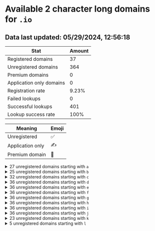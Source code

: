 # Available 2 character long domains for `.io`

## Data last updated: 05/29/2024, 12:56:18

|Stat|Amount|
|--|--|
|Registered domains|37|
|Unregistered domains|364|
|Premium domains|0|
|Application only domains|0|
|Registration rate|9.23%|
|Failed lookups|0|
|Successful lookups|401|
|Lookup success rate|100%|


|Meaning|Emoji|
|--|--|
|Unregistered|:white_check_mark:|
|Application only|:writing_hand:|
|Premium domain|:gem:|

<details>
<summary>27 unregistered domains starting with <bold><code>a</code></bold></summary>

|Type|Domain|
|--|--|
|:white_check_mark:|`a0.io`|
|:white_check_mark:|`a1.io`|
|:white_check_mark:|`a2.io`|
|:white_check_mark:|`a3.io`|
|:white_check_mark:|`a4.io`|
|:white_check_mark:|`a5.io`|
|:white_check_mark:|`a6.io`|
|:white_check_mark:|`a7.io`|
|:white_check_mark:|`a8.io`|
|:white_check_mark:|`a9.io`|
|:white_check_mark:|`aj.io`|
|:white_check_mark:|`ak.io`|
|:white_check_mark:|`al.io`|
|:white_check_mark:|`am.io`|
|:white_check_mark:|`an.io`|
|:white_check_mark:|`ao.io`|
|:white_check_mark:|`ap.io`|
|:white_check_mark:|`aq.io`|
|:white_check_mark:|`ar.io`|
|:white_check_mark:|`as.io`|
|:white_check_mark:|`at.io`|
|:white_check_mark:|`au.io`|
|:white_check_mark:|`av.io`|
|:white_check_mark:|`aw.io`|
|:white_check_mark:|`ax.io`|
|:white_check_mark:|`ay.io`|
|:white_check_mark:|`az.io`|
</details>
<details>
<summary>25 unregistered domains starting with <bold><code>b</code></bold></summary>

|Type|Domain|
|--|--|
|:white_check_mark:|`ba.io`|
|:white_check_mark:|`bb.io`|
|:white_check_mark:|`bc.io`|
|:white_check_mark:|`bd.io`|
|:white_check_mark:|`be.io`|
|:white_check_mark:|`bf.io`|
|:white_check_mark:|`bg.io`|
|:white_check_mark:|`bh.io`|
|:white_check_mark:|`bi.io`|
|:white_check_mark:|`bj.io`|
|:white_check_mark:|`bk.io`|
|:white_check_mark:|`bl.io`|
|:white_check_mark:|`bm.io`|
|:white_check_mark:|`bn.io`|
|:white_check_mark:|`bo.io`|
|:white_check_mark:|`bp.io`|
|:white_check_mark:|`bq.io`|
|:white_check_mark:|`br.io`|
|:white_check_mark:|`bs.io`|
|:white_check_mark:|`bt.io`|
|:white_check_mark:|`bu.io`|
|:white_check_mark:|`bv.io`|
|:white_check_mark:|`bw.io`|
|:white_check_mark:|`bx.io`|
|:white_check_mark:|`by.io`|
</details>
<details>
<summary>32 unregistered domains starting with <bold><code>c</code></bold></summary>

|Type|Domain|
|--|--|
|:white_check_mark:|`c0.io`|
|:white_check_mark:|`c1.io`|
|:white_check_mark:|`c2.io`|
|:white_check_mark:|`c3.io`|
|:white_check_mark:|`c4.io`|
|:white_check_mark:|`c5.io`|
|:white_check_mark:|`c6.io`|
|:white_check_mark:|`c7.io`|
|:white_check_mark:|`c8.io`|
|:white_check_mark:|`c9.io`|
|:white_check_mark:|`ce.io`|
|:white_check_mark:|`cf.io`|
|:white_check_mark:|`cg.io`|
|:white_check_mark:|`ch.io`|
|:white_check_mark:|`ci.io`|
|:white_check_mark:|`cj.io`|
|:white_check_mark:|`ck.io`|
|:white_check_mark:|`cl.io`|
|:white_check_mark:|`cm.io`|
|:white_check_mark:|`cn.io`|
|:white_check_mark:|`co.io`|
|:white_check_mark:|`cp.io`|
|:white_check_mark:|`cq.io`|
|:white_check_mark:|`cr.io`|
|:white_check_mark:|`cs.io`|
|:white_check_mark:|`ct.io`|
|:white_check_mark:|`cu.io`|
|:white_check_mark:|`cv.io`|
|:white_check_mark:|`cw.io`|
|:white_check_mark:|`cx.io`|
|:white_check_mark:|`cy.io`|
|:white_check_mark:|`cz.io`|
</details>
<details>
<summary>36 unregistered domains starting with <bold><code>d</code></bold></summary>

|Type|Domain|
|--|--|
|:white_check_mark:|`d0.io`|
|:white_check_mark:|`d1.io`|
|:white_check_mark:|`d2.io`|
|:white_check_mark:|`d3.io`|
|:white_check_mark:|`d4.io`|
|:white_check_mark:|`d5.io`|
|:white_check_mark:|`d6.io`|
|:white_check_mark:|`d7.io`|
|:white_check_mark:|`d8.io`|
|:white_check_mark:|`d9.io`|
|:white_check_mark:|`da.io`|
|:white_check_mark:|`db.io`|
|:white_check_mark:|`dc.io`|
|:white_check_mark:|`dd.io`|
|:white_check_mark:|`de.io`|
|:white_check_mark:|`df.io`|
|:white_check_mark:|`dg.io`|
|:white_check_mark:|`dh.io`|
|:white_check_mark:|`di.io`|
|:white_check_mark:|`dj.io`|
|:white_check_mark:|`dk.io`|
|:white_check_mark:|`dl.io`|
|:white_check_mark:|`dm.io`|
|:white_check_mark:|`dn.io`|
|:white_check_mark:|`do.io`|
|:white_check_mark:|`dp.io`|
|:white_check_mark:|`dq.io`|
|:white_check_mark:|`dr.io`|
|:white_check_mark:|`ds.io`|
|:white_check_mark:|`dt.io`|
|:white_check_mark:|`du.io`|
|:white_check_mark:|`dv.io`|
|:white_check_mark:|`dw.io`|
|:white_check_mark:|`dx.io`|
|:white_check_mark:|`dy.io`|
|:white_check_mark:|`dz.io`|
</details>
<details>
<summary>36 unregistered domains starting with <bold><code>e</code></bold></summary>

|Type|Domain|
|--|--|
|:white_check_mark:|`e0.io`|
|:white_check_mark:|`e1.io`|
|:white_check_mark:|`e2.io`|
|:white_check_mark:|`e3.io`|
|:white_check_mark:|`e4.io`|
|:white_check_mark:|`e5.io`|
|:white_check_mark:|`e6.io`|
|:white_check_mark:|`e7.io`|
|:white_check_mark:|`e8.io`|
|:white_check_mark:|`e9.io`|
|:white_check_mark:|`ea.io`|
|:white_check_mark:|`eb.io`|
|:white_check_mark:|`ec.io`|
|:white_check_mark:|`ed.io`|
|:white_check_mark:|`ee.io`|
|:white_check_mark:|`ef.io`|
|:white_check_mark:|`eg.io`|
|:white_check_mark:|`eh.io`|
|:white_check_mark:|`ei.io`|
|:white_check_mark:|`ej.io`|
|:white_check_mark:|`ek.io`|
|:white_check_mark:|`el.io`|
|:white_check_mark:|`em.io`|
|:white_check_mark:|`en.io`|
|:white_check_mark:|`eo.io`|
|:white_check_mark:|`ep.io`|
|:white_check_mark:|`eq.io`|
|:white_check_mark:|`er.io`|
|:white_check_mark:|`es.io`|
|:white_check_mark:|`et.io`|
|:white_check_mark:|`eu.io`|
|:white_check_mark:|`ev.io`|
|:white_check_mark:|`ew.io`|
|:white_check_mark:|`ex.io`|
|:white_check_mark:|`ey.io`|
|:white_check_mark:|`ez.io`|
</details>
<details>
<summary>36 unregistered domains starting with <bold><code>f</code></bold></summary>

|Type|Domain|
|--|--|
|:white_check_mark:|`f0.io`|
|:white_check_mark:|`f1.io`|
|:white_check_mark:|`f2.io`|
|:white_check_mark:|`f3.io`|
|:white_check_mark:|`f4.io`|
|:white_check_mark:|`f5.io`|
|:white_check_mark:|`f6.io`|
|:white_check_mark:|`f7.io`|
|:white_check_mark:|`f8.io`|
|:white_check_mark:|`f9.io`|
|:white_check_mark:|`fa.io`|
|:white_check_mark:|`fb.io`|
|:white_check_mark:|`fc.io`|
|:white_check_mark:|`fd.io`|
|:white_check_mark:|`fe.io`|
|:white_check_mark:|`ff.io`|
|:white_check_mark:|`fg.io`|
|:white_check_mark:|`fh.io`|
|:white_check_mark:|`fi.io`|
|:white_check_mark:|`fj.io`|
|:white_check_mark:|`fk.io`|
|:white_check_mark:|`fl.io`|
|:white_check_mark:|`fm.io`|
|:white_check_mark:|`fn.io`|
|:white_check_mark:|`fo.io`|
|:white_check_mark:|`fp.io`|
|:white_check_mark:|`fq.io`|
|:white_check_mark:|`fr.io`|
|:white_check_mark:|`fs.io`|
|:white_check_mark:|`ft.io`|
|:white_check_mark:|`fu.io`|
|:white_check_mark:|`fv.io`|
|:white_check_mark:|`fw.io`|
|:white_check_mark:|`fx.io`|
|:white_check_mark:|`fy.io`|
|:white_check_mark:|`fz.io`|
</details>
<details>
<summary>36 unregistered domains starting with <bold><code>g</code></bold></summary>

|Type|Domain|
|--|--|
|:white_check_mark:|`g0.io`|
|:white_check_mark:|`g1.io`|
|:white_check_mark:|`g2.io`|
|:white_check_mark:|`g3.io`|
|:white_check_mark:|`g4.io`|
|:white_check_mark:|`g5.io`|
|:white_check_mark:|`g6.io`|
|:white_check_mark:|`g7.io`|
|:white_check_mark:|`g8.io`|
|:white_check_mark:|`g9.io`|
|:white_check_mark:|`ga.io`|
|:white_check_mark:|`gb.io`|
|:white_check_mark:|`gc.io`|
|:white_check_mark:|`gd.io`|
|:white_check_mark:|`ge.io`|
|:white_check_mark:|`gf.io`|
|:white_check_mark:|`gg.io`|
|:white_check_mark:|`gh.io`|
|:white_check_mark:|`gi.io`|
|:white_check_mark:|`gj.io`|
|:white_check_mark:|`gk.io`|
|:white_check_mark:|`gl.io`|
|:white_check_mark:|`gm.io`|
|:white_check_mark:|`gn.io`|
|:white_check_mark:|`go.io`|
|:white_check_mark:|`gp.io`|
|:white_check_mark:|`gq.io`|
|:white_check_mark:|`gr.io`|
|:white_check_mark:|`gs.io`|
|:white_check_mark:|`gt.io`|
|:white_check_mark:|`gu.io`|
|:white_check_mark:|`gv.io`|
|:white_check_mark:|`gw.io`|
|:white_check_mark:|`gx.io`|
|:white_check_mark:|`gy.io`|
|:white_check_mark:|`gz.io`|
</details>
<details>
<summary>36 unregistered domains starting with <bold><code>h</code></bold></summary>

|Type|Domain|
|--|--|
|:white_check_mark:|`h0.io`|
|:white_check_mark:|`h1.io`|
|:white_check_mark:|`h2.io`|
|:white_check_mark:|`h3.io`|
|:white_check_mark:|`h4.io`|
|:white_check_mark:|`h5.io`|
|:white_check_mark:|`h6.io`|
|:white_check_mark:|`h7.io`|
|:white_check_mark:|`h8.io`|
|:white_check_mark:|`h9.io`|
|:white_check_mark:|`ha.io`|
|:white_check_mark:|`hb.io`|
|:white_check_mark:|`hc.io`|
|:white_check_mark:|`hd.io`|
|:white_check_mark:|`he.io`|
|:white_check_mark:|`hf.io`|
|:white_check_mark:|`hg.io`|
|:white_check_mark:|`hh.io`|
|:white_check_mark:|`hi.io`|
|:white_check_mark:|`hj.io`|
|:white_check_mark:|`hk.io`|
|:white_check_mark:|`hl.io`|
|:white_check_mark:|`hm.io`|
|:white_check_mark:|`hn.io`|
|:white_check_mark:|`ho.io`|
|:white_check_mark:|`hp.io`|
|:white_check_mark:|`hq.io`|
|:white_check_mark:|`hr.io`|
|:white_check_mark:|`hs.io`|
|:white_check_mark:|`ht.io`|
|:white_check_mark:|`hu.io`|
|:white_check_mark:|`hv.io`|
|:white_check_mark:|`hw.io`|
|:white_check_mark:|`hx.io`|
|:white_check_mark:|`hy.io`|
|:white_check_mark:|`hz.io`|
</details>
<details>
<summary>36 unregistered domains starting with <bold><code>i</code></bold></summary>

|Type|Domain|
|--|--|
|:white_check_mark:|`i0.io`|
|:white_check_mark:|`i1.io`|
|:white_check_mark:|`i2.io`|
|:white_check_mark:|`i3.io`|
|:white_check_mark:|`i4.io`|
|:white_check_mark:|`i5.io`|
|:white_check_mark:|`i6.io`|
|:white_check_mark:|`i7.io`|
|:white_check_mark:|`i8.io`|
|:white_check_mark:|`i9.io`|
|:white_check_mark:|`ia.io`|
|:white_check_mark:|`ib.io`|
|:white_check_mark:|`ic.io`|
|:white_check_mark:|`id.io`|
|:white_check_mark:|`ie.io`|
|:white_check_mark:|`if.io`|
|:white_check_mark:|`ig.io`|
|:white_check_mark:|`ih.io`|
|:white_check_mark:|`ii.io`|
|:white_check_mark:|`ij.io`|
|:white_check_mark:|`ik.io`|
|:white_check_mark:|`il.io`|
|:white_check_mark:|`im.io`|
|:white_check_mark:|`in.io`|
|:white_check_mark:|`io.io`|
|:white_check_mark:|`ip.io`|
|:white_check_mark:|`iq.io`|
|:white_check_mark:|`ir.io`|
|:white_check_mark:|`is.io`|
|:white_check_mark:|`it.io`|
|:white_check_mark:|`iu.io`|
|:white_check_mark:|`iv.io`|
|:white_check_mark:|`iw.io`|
|:white_check_mark:|`ix.io`|
|:white_check_mark:|`iy.io`|
|:white_check_mark:|`iz.io`|
</details>
<details>
<summary>36 unregistered domains starting with <bold><code>j</code></bold></summary>

|Type|Domain|
|--|--|
|:white_check_mark:|`j0.io`|
|:white_check_mark:|`j1.io`|
|:white_check_mark:|`j2.io`|
|:white_check_mark:|`j3.io`|
|:white_check_mark:|`j4.io`|
|:white_check_mark:|`j5.io`|
|:white_check_mark:|`j6.io`|
|:white_check_mark:|`j7.io`|
|:white_check_mark:|`j8.io`|
|:white_check_mark:|`j9.io`|
|:white_check_mark:|`ja.io`|
|:white_check_mark:|`jb.io`|
|:white_check_mark:|`jc.io`|
|:white_check_mark:|`jd.io`|
|:white_check_mark:|`je.io`|
|:white_check_mark:|`jf.io`|
|:white_check_mark:|`jg.io`|
|:white_check_mark:|`jh.io`|
|:white_check_mark:|`ji.io`|
|:white_check_mark:|`jj.io`|
|:white_check_mark:|`jk.io`|
|:white_check_mark:|`jl.io`|
|:white_check_mark:|`jm.io`|
|:white_check_mark:|`jn.io`|
|:white_check_mark:|`jo.io`|
|:white_check_mark:|`jp.io`|
|:white_check_mark:|`jq.io`|
|:white_check_mark:|`jr.io`|
|:white_check_mark:|`js.io`|
|:white_check_mark:|`jt.io`|
|:white_check_mark:|`ju.io`|
|:white_check_mark:|`jv.io`|
|:white_check_mark:|`jw.io`|
|:white_check_mark:|`jx.io`|
|:white_check_mark:|`jy.io`|
|:white_check_mark:|`jz.io`|
</details>
<details>
<summary>23 unregistered domains starting with <bold><code>k</code></bold></summary>

|Type|Domain|
|--|--|
|:white_check_mark:|`ka.io`|
|:white_check_mark:|`kb.io`|
|:white_check_mark:|`kc.io`|
|:white_check_mark:|`kd.io`|
|:white_check_mark:|`ke.io`|
|:white_check_mark:|`kf.io`|
|:white_check_mark:|`kg.io`|
|:white_check_mark:|`kh.io`|
|:white_check_mark:|`ki.io`|
|:white_check_mark:|`kj.io`|
|:white_check_mark:|`kk.io`|
|:white_check_mark:|`kl.io`|
|:white_check_mark:|`km.io`|
|:white_check_mark:|`kn.io`|
|:white_check_mark:|`ko.io`|
|:white_check_mark:|`kp.io`|
|:white_check_mark:|`kq.io`|
|:white_check_mark:|`kr.io`|
|:white_check_mark:|`ks.io`|
|:white_check_mark:|`kt.io`|
|:white_check_mark:|`ku.io`|
|:white_check_mark:|`kv.io`|
|:white_check_mark:|`kw.io`|
</details>
<details>
<summary>5 unregistered domains starting with <bold><code>l</code></bold></summary>

|Type|Domain|
|--|--|
|:white_check_mark:|`la.io`|
|:white_check_mark:|`lb.io`|
|:white_check_mark:|`lc.io`|
|:white_check_mark:|`ld.io`|
|:white_check_mark:|`le.io`|
</details>